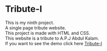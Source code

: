 # Tribute-I
This is my ninth project.<br>A single page tribute website.<br>This project is made with HTML and CSS.<br>This website is a tribute to A.P.J Abdul Kalam.<br>If you want to see the demo click here <a href="https://glow-echo.github.io/Tribute-I/">Tribute-I</a>
